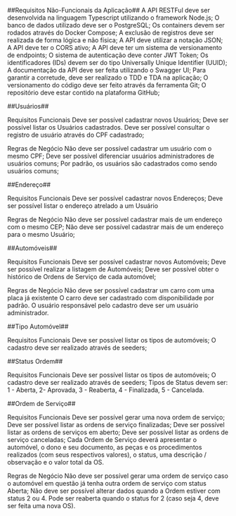 ##Requisitos Não-Funcionais da Aplicação##
A API RESTFul deve ser desenvolvida na linguagem Typescript utilizando o framework Node.js;
O banco de dados utilizado deve ser o PostgreSQL;
Os containers devem ser rodados através do Docker Compose;
A exclusão de registros deve ser realizada de forma lógica e não física;
A API deve utilizar a notação JSON;
A API deve ter o CORS ativo;
A API deve ter um sistema de versionamento de endpoints;
O sistema de autenticação deve conter JWT Token;
Os identificadores (IDs) devem ser do tipo Universally Unique Identifier (UUID);
A documentação da API deve ser feita utilizando o Swagger UI;
Para garantir a corretude, deve ser realizado o TDD e TDA na aplicação;
O versionamento do código deve ser feito através da ferramenta Git;
O repositório deve estar contido na plataforma GitHub;

##Usuários##

Requisitos Funcionais
Deve ser possível cadastrar novos Usuários;
Deve ser possível listar os Usuários cadastrados.
Deve ser possível consultar o registro de usuário através do CPF cadastrado;

Regras de Negócio
Não deve ser possível cadastrar um usuário com o mesmo CPF;
Deve ser possível diferenciar usuários administradores de usuários comuns;
Por padrão, os usuários são cadastrados como sendo usuários comuns;

##Endereço##

Requisitos Funcionais
Deve ser possível cadastrar novos Endereços;
Deve ser possível listar o endereço atrelado a um Usuário


Regras de Negócio
Não deve ser possível cadastrar mais de um endereço com o mesmo CEP;
Não deve ser possível cadastrar mais de um endereço para o mesmo Usuário;

##Automóveis##

Requisitos Funcionais
Deve ser possível cadastrar novos Automóveis;
Deve ser possível realizar a listagem de Automóveis;
Deve ser possível obter o histórico de Ordens de Serviço de cada automóvel;


Regras de Negócio
Não deve ser possível cadastrar um carro com uma placa já existente
O carro deve ser cadastrado com disponibilidade por padrão. 
O usuário responsável pelo cadastro deve ser um usuário administrador.


##Tipo Automóvel##

Requisitos Funcionais
Deve ser possível listar os tipos de automóveis;
O cadastro deve ser realizado através de seeders;


##Status Ordem##

Requisitos Funcionais
Deve ser possível listar os tipos de automóveis;
O cadastro deve ser realizado através de seeders;
Tipos de Status devem ser: 1 - Aberta, 2- Aprovada, 3 - Reaberta, 4 - Finalizada, 5 - Cancelada.


##Ordem de Serviço##

Requisitos Funcionais
Deve ser possível gerar uma nova ordem de serviço;
Deve ser possível listar as ordens de serviço finalizadas;
Deve ser possível listar as ordens de serviços em aberto;
Deve ser possível listar as ordens de serviço canceladas;
Cada Ordem de Serviço deverá apresentar o automóvel, o dono e seu documento, as peças e os procedimentos realizados (com seus respectivos valores), o status, uma descrição / observação e o valor total da OS. 

Regras de Negócio
Não deve ser possível gerar uma ordem de serviço caso o automóvel em questão já tenha outra ordem de serviço com status Aberta;
Não deve ser possível alterar dados quando a Ordem estiver com status 2 ou 4. Pode ser reaberta quando o status for 2 (caso seja 4, deve ser feita uma nova OS).
